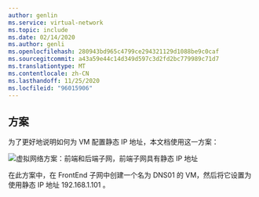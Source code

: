 ```yaml
---
author: genlin
ms.service: virtual-network
ms.topic: include
ms.date: 02/14/2020
ms.author: genli
ms.openlocfilehash: 280943bd965c4799ce294321129d1088be9c0caf
ms.sourcegitcommit: a43a59e44c14d349d597c3d2fd2bc779989c71d7
ms.translationtype: MT
ms.contentlocale: zh-CN
ms.lasthandoff: 11/25/2020
ms.locfileid: "96015906"
---
```

## <a name="scenario"></a>方案

为了更好地说明如何为 VM 配置静态 IP 地址，本文档使用这一方案：

![虚拟网络方案：前端和后端子网，前端子网具有静态 IP 地址](./media/virtual-networks-static-ip-scenario-include/static-ip-scenario.png)

在此方案中，在 FrontEnd 子网中创建一个名为 DNS01 的 VM，然后将它设置为使用静态 IP 地址 192.168.1.101  。
